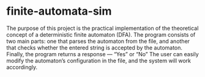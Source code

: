 # finite-automata-sim
The purpose of this project is the practical implementation of the theoretical concept of a deterministic finite automaton (DFA). 
The program consists of two main parts: one that parses the automaton from the file, and another that checks whether the entered string is accepted by the automaton. Finally, the program returns a response — “Yes” or “No”
The user can easily modify the automaton’s configuration in the file, and the system will work accordingly.

